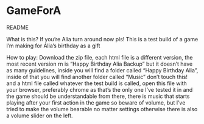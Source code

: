# GameForA

README

What is this?
If you’re Alia turn around now pls!
This is a test build of a game I’m making for Alia’s birthday as a gift

How to play:
Download the zip file, each html file is a different version, the most recent version rn is “Happy Birthday Alia Backup” but it doesn’t have as many guidelines, inside you will find a folder called “Happy Birthday Alia”, inside of that you will find another folder called “Music” don’t touch this! and a html file called whatever the test build is called, open this file with your browser, preferably chrome as that’s the only one I’ve tested it in and the game should be understandable from there, there is music that starts playing after your first action in the game so beware of volume, but I’ve tried to make the volume bearable no matter settings otherwise there is also a volume slider on the left.
